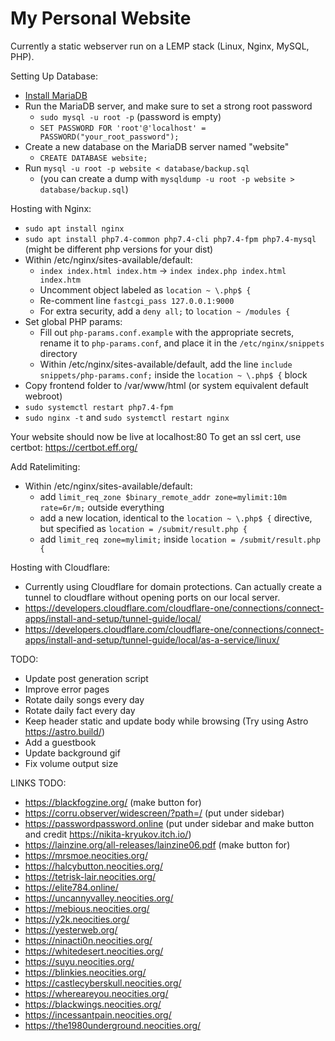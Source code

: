 # My Personal Website

Currently a static webserver run on a LEMP stack (Linux, Nginx, MySQL, PHP).

Setting Up Database:
- [Install MariaDB](https://mariadb.com/kb/en/where-to-download-mariadb/)
- Run the MariaDB server, and make sure to set a strong root password
    - `sudo mysql -u root -p` (password is empty)
    - `SET PASSWORD FOR 'root'@'localhost' = PASSWORD("your_root_password");`
- Create a new database on the MariaDB server named "website"
    - `CREATE DATABASE website;`
- Run `mysql -u root -p website < database/backup.sql`
    - (you can create a dump with `mysqldump -u root -p website > database/backup.sql`)

Hosting with Nginx:
- `sudo apt install nginx`
- `sudo apt install php7.4-common php7.4-cli php7.4-fpm php7.4-mysql` (might be different php versions for your dist)
- Within /etc/nginx/sites-available/default:
    - `index index.html index.htm` -> `index index.php index.html index.htm`
    - Uncomment object labeled as `location ~ \.php$ {`
    - Re-comment line `fastcgi_pass 127.0.0.1:9000`
    - For extra security, add a `deny all;` to `location ~ /modules {`
- Set global PHP params:
    - Fill out `php-params.conf.example` with the appropriate secrets, rename it to `php-params.conf`, and place it in the `/etc/nginx/snippets` directory
    - Within /etc/nginx/sites-available/default, add the line `include snippets/php-params.conf;` inside the `location ~ \.php$ {` block
- Copy frontend folder to /var/www/html (or system equivalent default webroot)
- `sudo systemctl restart php7.4-fpm`
- `sudo nginx -t` and `sudo systemctl restart nginx`

Your website should now be live at localhost:80
To get an ssl cert, use certbot: https://certbot.eff.org/

Add Ratelimiting:
- Within /etc/nginx/sites-available/default:
    - add `limit_req_zone $binary_remote_addr zone=mylimit:10m rate=6r/m;` outside everything
    - add a new location, identical to the `location ~ \.php$ {` directive, but specified as `location = /submit/result.php {`
    - add `limit_req zone=mylimit;` inside `location = /submit/result.php {`

Hosting with Cloudflare:
 - Currently using Cloudflare for domain protections. Can actually create a tunnel to cloudflare without opening ports on our local server.
 - https://developers.cloudflare.com/cloudflare-one/connections/connect-apps/install-and-setup/tunnel-guide/local/
 - https://developers.cloudflare.com/cloudflare-one/connections/connect-apps/install-and-setup/tunnel-guide/local/as-a-service/linux/

TODO:
- Update post generation script
- Improve error pages
- Rotate daily songs every day
- Rotate daily fact every day
- Keep header static and update body while browsing (Try using Astro https://astro.build/)
- Add a guestbook
- Update background gif
- Fix volume output size

LINKS TODO:
- https://blackfogzine.org/ (make button for)
- https://corru.observer/widescreen/?path=/ (put under sidebar)
- https://passwordpassword.online (put under sidebar and make button and credit https://nikita-kryukov.itch.io/)
- https://lainzine.org/all-releases/lainzine06.pdf (make button for)
- https://mrsmoe.neocities.org/
- https://halcybutton.neocities.org/
- https://tetrisk-lair.neocities.org/
- https://elite784.online/
- https://uncannyvalley.neocities.org/
- https://mebious.neocities.org/
- https://y2k.neocities.org/
- https://yesterweb.org/
- https://ninacti0n.neocities.org/
- https://whitedesert.neocities.org/
- https://suyu.neocities.org/
- https://blinkies.neocities.org/
- https://castlecyberskull.neocities.org/
- https://whereareyou.neocities.org/
- https://blackwings.neocities.org/
- https://incessantpain.neocities.org/
- https://the1980underground.neocities.org/
